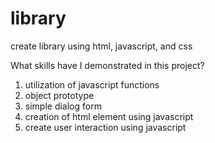 # library

create library using html, javascript, and css

What skills have I demonstrated in this project?

1. utilization of javascript functions
2. object prototype
3. simple dialog form
4. creation of html element using javascript
5. create user interaction using javascript